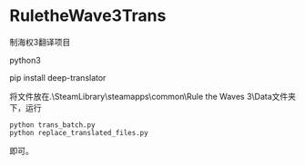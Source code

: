 # RuletheWave3Trans
制海权3翻译项目


python3


pip install deep-translator


将文件放在.\SteamLibrary\steamapps\common\Rule the Waves 3\Data文件夹下，运行

```
python trans_batch.py
python replace_translated_files.py
```

即可。
